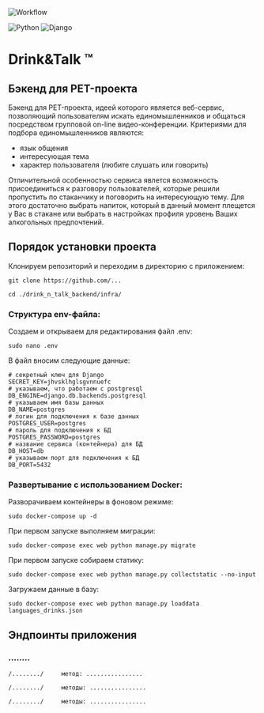 ![Workflow](https://github.com/drink-and-talk/drink_n_talk_backend/actions/workflows/drink_n_talk_workflow.yml/badge.svg)

![Python](https://img.shields.io/badge/Python-3.10.9-blue?style=flat&logo=python&logoColor=yellow)
![Django](https://img.shields.io/badge/Django-4.0-red?style=flat&logo=django&logoColor=blue)


# Drink&Talk ™
## Бэкенд для PET-проекта

Бэкенд для PET-проекта, идеей которого является веб-сервис, позволяющий пользователям искать единомышленников и общаться посредством групповой on-line видео-конференции.
Критериями для подбора единомышленников являются:
+ язык общения
+ интересующая тема
+ характер пользователя (любите слушать или говорить)

Отличительной особенностью сервиса явлется возможность присоединиться к разговору пользователей, которые решили пропустить по стаканчику и поговорить на интересующую тему. Для этого достаточно выбрать напиток, который в данный момент плещется у Вас в стакане или выбрать в настройках профиля уровень Ваших алкогольных предпочтений.

## Порядок установки проекта

Клонируем репозиторий и переходим в директорию с приложением:
```
git clone https://github.com/...
```
```
cd ./drink_n_talk_backend/infra/
```

### Структура env-файла:

Создаем и открываем для редактирования файл .env:
```
sudo nano .env
```
В файл вносим следующие данные:
```
# секретный ключ для Django
SECRET_KEY=jhvsklhglsgvnnuefc
# указываем, что работаем с postgresql
DB_ENGINE=django.db.backends.postgresql
# указываем имя базы данных
DB_NAME=postgres
# логин для подключения к базе данных
POSTGRES_USER=postgres
# пароль для подключения к БД
POSTGRES_PASSWORD=postgres
# название сервиса (контейнера) для БД
DB_HOST=db
# указываем порт для подключения к БД
DB_PORT=5432
```

### Развертывание с использованием Docker:

Разворачиваем контейнеры в фоновом режиме:
```
sudo docker-compose up -d
```
При первом запуске выполняем миграции:
```
sudo docker-compose exec web python manage.py migrate
```
При первом запуске собираем статику:
```
sudo docker-compose exec web python manage.py collectstatic --no-input
```
Загружаем данные в базу:
```
sudo docker-compose exec web python manage.py loaddata languages_drinks.json
```

## Эндпоинты приложения

### ........
```
/......../     метод: ................
```
```
/......../     методы: ................
```
```
/......../     методы: ................
```